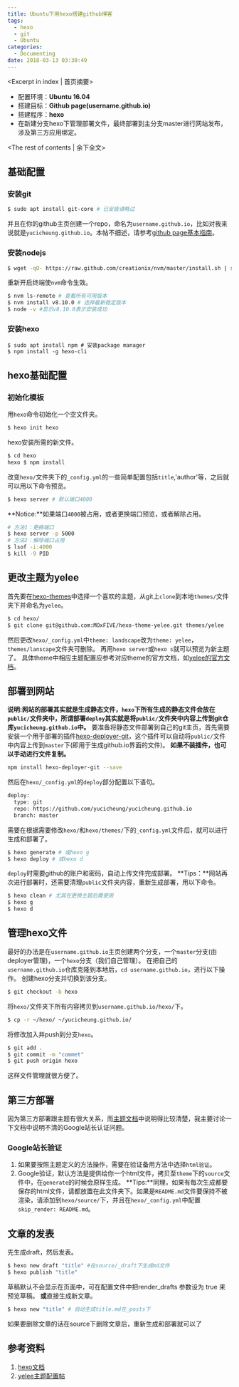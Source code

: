 ```yaml
---
title: Ubuntu下用hexo搭建github博客
tags:
  - hexo
  - git
  - Ubuntu
categories:
  - Documenting
date: 2018-03-13 03:30:49
---
```

<Excerpt in index | 首页摘要> 
- 配置环境：**Ubuntu 16.04**
- 搭建目标：**Github page(username.github.io)**
- 搭建程序：**hexo**
- 在新建分支hexo下管理部署文件，最终部署到主分支master进行网站发布，涉及第三方应用绑定。
<!-- more -->
<The rest of contents | 余下全文>
## 基础配置
### 安装git
```bash
$ sudo apt install git-core # 已安装请略过
```
并且在你的github主页创建一个repo，命名为`username.github.io`，比如对我来说就是`yucicheung.github.io`。本帖不细述，请参考[github page基本指南](https://pages.github.com/)。
### 安装nodejs
```bash
$ wget -qO- https://raw.github.com/creationix/nvm/master/install.sh | sh
```
重新开启终端使`nvm`命令生效。
```bash
$ nvm ls-remote # 查看所有可用版本
$ nvm install v8.10.0 # 选择最新稳定版本
$ node -v #显示v8.10.0表示安装成功
```
### 安装hexo
```shell
$ sudo apt install npm # 安装package manager
$ npm install -g hexo-cli
```
## hexo基础配置
### 初始化模板
用`hexo`命令初始化一个空文件夹。
```bash
$ hexo init hexo
```
hexo安装所需的新文件。
```bash
$ cd hexo
hexo $ npm install
```
改变`hexo/`文件夹下的`_config.yml`的一些简单配置包括`title`,'author'等，之后就可以用以下命令预览。
```bash
$ hexo server # 默认端口4000
```
**Notice:**如果端口`4000`被占用，或者更换端口预览，或者解除占用。
```bash
# 方法1：更换端口
$ hexo server -p 5000
# 方法2：解除端口占用
$ lsof -i:4000
$ kill -9 PID
```
## 更改主题为yelee
首先要在[hexo-themes](https://hexo.io/themes/index.html)中选择一个喜欢的主题，从git上`clone`到本地`themes/`文件夹下并命名为`yelee`。
```bash
$ cd hexo/
$ git clone git@github.com:MOxFIVE/hexo-theme-yelee.git themes/yelee
```
然后更改`hexo/_config.yml`中`theme: landscape`改为`theme: yelee`，`themes/lanscape`文件夹可删除。
再用`hexo server`或`hexo s`就可以预览为新主题了。
具体theme中相应主题配置应参考对应theme的官方文档，如[yelee的官方文档](http://moxfive.coding.me/yelee/)。
## 部署到网站
**说明:网站的部署其实就是生成静态文件，`hexo`下所有生成的静态文件会放在`public/`文件夹中，所谓部署`deploy`其实就是将`public/`文件夹中内容上传到git仓库`yucicheung.github.io`中。**
要准备将静态文件部署到自己的git主页，首先需要安装一个用于部署的插件[hexo-deployer-git](https://github.com/hexojs/hexo-deployer-git)，这个插件可以自动将`public/`文件中内容上传到`master`下(即用于生成github.io界面的文件)。
**如果不装插件，也可以手动进行文件复制。**
```bash
npm install hexo-deployer-git --save
```
然后在`hexo/_config.yml`的`deploy`部分配置以下语句。
```txt
deploy:
  type: git
  repo: https://github.com/yucicheung/yucicheung.github.io
  branch: master
```
需要在根据需要修改`hexo/`和`hexo/themes/`下的`_config.yml`文件后，就可以进行生成和部署了。
```bash
$ hexo generate # 或hexo g
$ hexo deploy # 或hexo d
```
`deploy`时需要github的账户和密码，自动上传文件完成部署。
**Tips：**网站再次进行部署时，还需要清理`public`文件夹内容，重新生成部署，用以下命令。
```bash
$ hexo clean # 尤其在更换主题后需使用
$ hexo g
$ hexo d
```
## 管理hexo文件
最好的办法是在`username.github.io`主页创建两个分支，一个`master`分支(由deployer管理)，一个`hexo`分支（我们自己管理）。
在把自己的`username.github.io`仓库克隆到本地后，`cd username.github.io`，进行以下操作。
创建hexo分支并切换到该分支。
```bash
$ git checkout -b hexo
```
将`hexo/`文件夹下所有内容拷贝到`username.github.io/hexo/`下。 
```bash
$ cp -r ~/hexo/ ~/yucicheung.github.io/
```
将修改加入并push到分支`hexo`。
```bash
$ git add .
$ git commit -m "commet"
$ git push origin hexo
```
这样文件管理就很方便了。
## 第三方部署
因为第三方部署跟主题有很大关系，而[主题文档](http://moxfive.coding.me/yelee/5.Vendor/)中说明得比较清楚，我主要讨论一下文档中说明不清的Google站长认证问题。
### Google站长验证
1. 如果要按照主题定义的方法操作，需要在验证备用方法中选择`html验证`。
2. Google验证，默认方法是提供给你一个html文件，拷贝至`theme`下的`source`文件中，在`generate`的时候会原样生成。
**Tips:**同理，如果有每次生成都要保存的html文件，请都放置在此文件夹下。如果是`README.md`文件要保持不被渲染，请添加到`hexo/source/`下，并且在`hexo/_config.yml`中配置`skip_render: README.md`。
## 文章的发表
先生成draft，然后发表。
```bash
$ hexo new draft "title" #在source/_draft下生成md文件
$ hexo publish "title"
```
草稿默认不会显示在页面中，可在配置文件中把render_drafts 参数设为 true 来预览草稿。
**或**直接生成新文章。
```bash
$ hexo new "title" # 自动生成title.md在_posts下
```
如果要删除文章的话在source下删除文章后，重新生成和部署就可以了

## 参考资料
1. [hexo文档](https://hexo.io/zh-cn/docs)
2. [yelee主题配置帖](http://moxfive.coding.me/yelee)

